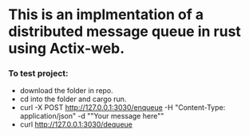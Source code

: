 # This is an implmentation of a distributed message queue in rust using Actix-web.

### To test project:
- download the folder in repo.
- cd into the folder and cargo run.
- curl -X POST http://127.0.0.1:3030/enqueue -H "Content-Type: application/json" -d "\"Your message here\""
- curl http://127.0.0.1:3030/dequeue
